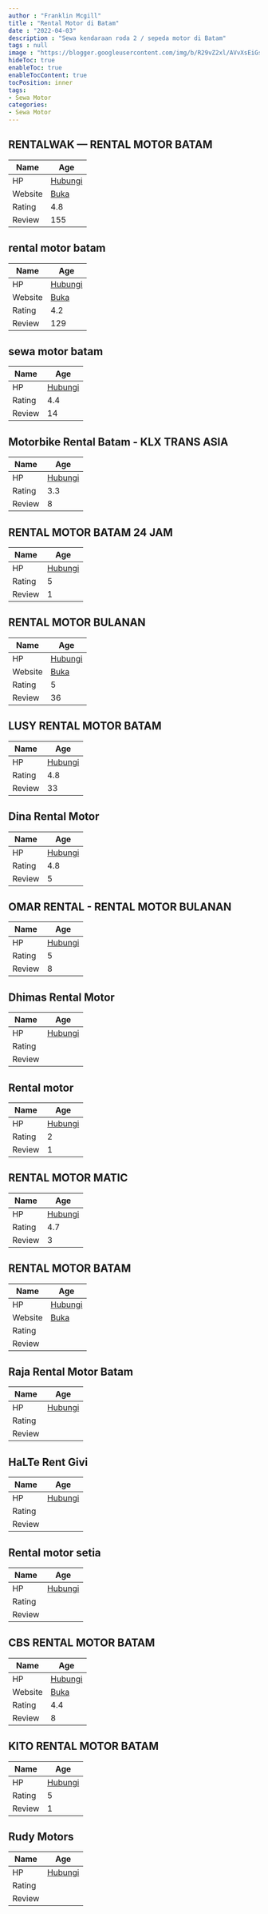 ```yaml
---
author : "Franklin Mcgill"
title : "Rental Motor di Batam"
date : "2022-04-03"
description : "Sewa kendaraan roda 2 / sepeda motor di Batam"
tags : null
image : "https://blogger.googleusercontent.com/img/b/R29vZ2xl/AVvXsEiGsWe25q6tUN3yOxKnigeraDn-PFvuff2CTL4B1NsBBZPG8TG-3Ce-xVDSDrZKGUX00-JNjdiW-e6WafNsCrdIdwSYZGr4_EpXgvtg_MV6Y4LeVJX0HoAIR9jB16mUSuilR9EuAQY-FERNCfRzK7s8FeotP0KEES7PUz1rUXTcNeZ2ELSfbc5uxV1ZaQ/w300-h200/rental-motor-di-batam.png"
hideToc: true
enableToc: true
enableTocContent: true
tocPosition: inner
tags:
- Sewa Motor
categories:
- Sewa Motor
---
```



## RENTALWAK — RENTAL MOTOR BATAM

Name | Age
--------|------
HP | [Hubungi](https://pcandroidplayer.blogspot.com/?clayads=https://getnumber.ndower.dev?phone=MDgxMTc3NzAzNQ==)
Website | [Buka](https://pcandroidplayer.blogspot.com/?clayads=aHR0cDovL3Nld2Ftb3RvcmJhdGFtLmJ1c2luZXNzLnNpdGUv) 
Rating | 4.8
Review | 155


## rental motor batam

Name | Age
--------|------
HP | [Hubungi](https://pcandroidplayer.blogspot.com/?clayads=https://getnumber.ndower.dev?phone=MDc3ODc0MzQwNDU=)
Website | [Buka](https://pcandroidplayer.blogspot.com/?clayads=aHR0cDovL3d3dy5yZW50YWxtb3RvcmJhdGFtLmNvbS8=) 
Rating | 4.2
Review | 129


## sewa motor batam

Name | Age
--------|------
HP | [Hubungi](https://pcandroidplayer.blogspot.com/?clayads=https://getnumber.ndower.dev?phone=MDgxMjYxNTg5Njc4)
Rating | 4.4
Review | 14


## Motorbike Rental Batam - KLX TRANS ASIA

Name | Age
--------|------
HP | [Hubungi](https://pcandroidplayer.blogspot.com/?clayads=https://getnumber.ndower.dev?phone=MDgxMjcwNzA5MzI0)
Rating | 3.3
Review | 8


## RENTAL MOTOR BATAM 24 JAM

Name | Age
--------|------
HP | [Hubungi](https://pcandroidplayer.blogspot.com/?clayads=https://getnumber.ndower.dev?phone=MDgyMjQyMTk1NjU5)
Rating | 5
Review | 1


## RENTAL MOTOR BULANAN

Name | Age
--------|------
HP | [Hubungi](https://pcandroidplayer.blogspot.com/?clayads=https://getnumber.ndower.dev?phone=MDgxMjY2MDA4NDQx)
Website | [Buka](https://pcandroidplayer.blogspot.com/?clayads=aHR0cHM6Ly93d3cuZmFjZWJvb2suY29tL3JlbnRhbG1vdG9yYnVsYW5hbg==) 
Rating | 5
Review | 36


## LUSY RENTAL MOTOR BATAM

Name | Age
--------|------
HP | [Hubungi](https://pcandroidplayer.blogspot.com/?clayads=https://getnumber.ndower.dev?phone=MDgxMzcyNDM1NjAw)
Rating | 4.8
Review | 33


## Dina Rental Motor

Name | Age
--------|------
HP | [Hubungi](https://pcandroidplayer.blogspot.com/?clayads=https://getnumber.ndower.dev?phone=MDgyMjg0ODk3Mjk3)
Rating | 4.8
Review | 5


## OMAR RENTAL - RENTAL MOTOR BULANAN

Name | Age
--------|------
HP | [Hubungi](https://pcandroidplayer.blogspot.com/?clayads=https://getnumber.ndower.dev?phone=MDgxMzE1NjQzNjk1)
Rating | 5
Review | 8


## Dhimas Rental Motor

Name | Age
--------|------
HP | [Hubungi](https://pcandroidplayer.blogspot.com/?clayads=https://getnumber.ndower.dev?phone=MDgxMjYxNTg5Njc4)
Rating | 
Review | 


## Rental motor

Name | Age
--------|------
HP | [Hubungi](https://pcandroidplayer.blogspot.com/?clayads=https://getnumber.ndower.dev?phone=MDgxMzg5Mzc3OTAz)
Rating | 2
Review | 1


## RENTAL MOTOR MATIC

Name | Age
--------|------
HP | [Hubungi](https://pcandroidplayer.blogspot.com/?clayads=https://getnumber.ndower.dev?phone=MDg1NjYyMDAyNTQ=)
Rating | 4.7
Review | 3


## RENTAL MOTOR BATAM

Name | Age
--------|------
HP | [Hubungi](https://pcandroidplayer.blogspot.com/?clayads=https://getnumber.ndower.dev?phone=)
Website | [Buka](https://pcandroidplayer.blogspot.com/?clayads=aHR0cDovL3dhLm1lLzYyODExMTExMQ==) 
Rating | 
Review | 


## Raja Rental Motor Batam

Name | Age
--------|------
HP | [Hubungi](https://pcandroidplayer.blogspot.com/?clayads=https://getnumber.ndower.dev?phone=)
Rating | 
Review | 


## HaLTe Rent Givi

Name | Age
--------|------
HP | [Hubungi](https://pcandroidplayer.blogspot.com/?clayads=https://getnumber.ndower.dev?phone=)
Rating | 
Review | 


## Rental motor setia

Name | Age
--------|------
HP | [Hubungi](https://pcandroidplayer.blogspot.com/?clayads=https://getnumber.ndower.dev?phone=MDgxMjcwOTc4Mjc1)
Rating | 
Review | 


## CBS RENTAL MOTOR BATAM

Name | Age
--------|------
HP | [Hubungi](https://pcandroidplayer.blogspot.com/?clayads=https://getnumber.ndower.dev?phone=MDgxMzM2OTg2NTcy)
Website | [Buka](https://pcandroidplayer.blogspot.com/?clayads=aHR0cDovL3d3dy5jYnMuY29tLw==) 
Rating | 4.4
Review | 8


## KITO RENTAL MOTOR BATAM

Name | Age
--------|------
HP | [Hubungi](https://pcandroidplayer.blogspot.com/?clayads=https://getnumber.ndower.dev?phone=)
Rating | 5
Review | 1


## Rudy Motors

Name | Age
--------|------
HP | [Hubungi](https://pcandroidplayer.blogspot.com/?clayads=https://getnumber.ndower.dev?phone=MDc3ODQzMDUyNQ==)
Rating | 
Review | 


